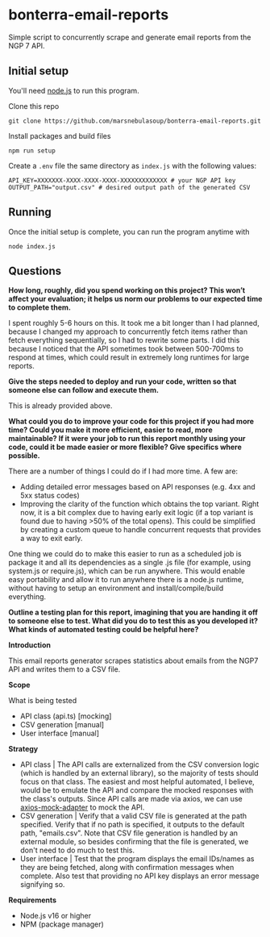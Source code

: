 # bonterra-email-reports

Simple script to concurrently scrape and generate email reports from the NGP 7 API.

## Initial setup
You'll need [node.js](https://nodejs.org) to run this program.

Clone this repo
```
git clone https://github.com/marsnebulasoup/bonterra-email-reports.git
```

Install packages and build files
```
npm run setup
```

Create a `.env` file the same directory as `index.js` with the following values:
```
API_KEY=XXXXXXX-XXXX-XXXX-XXXX-XXXXXXXXXXXXX # your NGP API key
OUTPUT_PATH="output.csv" # desired output path of the generated CSV
```

## Running
Once the initial setup is complete, you can run the program anytime with
```
node index.js
```

## Questions
**How long, roughly, did you spend working on this project? This won’t affect your evaluation; it helps us norm our problems to our expected time to complete them.**

I spent roughly 5-6 hours on this. It took me a bit longer than I had planned, because I changed my approach to concurrently fetch items rather than fetch everything sequentially, so I had to rewrite some parts. I did this because I noticed that the API sometimes took between 500-700ms to respond at times, which could result in extremely long runtimes for large reports.

**Give the steps needed to deploy and run your code, written so that someone else can follow and execute them.**

This is already provided above.

**What could you do to improve your code for this project if you had more time? Could you make it more efficient, easier to read, more maintainable? If it were your job to run this report monthly using your code, could it be made easier or more flexible? Give specifics where possible.**

There are a number of things I could do if I had more time. A few are:
  - Adding detailed error messages based on API responses (e.g. 4xx and 5xx status codes)
  - Improving the clarity of the function which obtains the top variant. Right now, it is a bit complex due to having early exit logic (if a top variant is found due to having >50% of the total opens). This could be simplified by creating a custom queue to handle concurrent requests that provides a way to exit early.

One thing we could do to make this easier to run as a scheduled job is package it and all its dependencies as a single .js file (for example, using system.js or require.js), which can be run anywhere. This would enable easy portability and allow it to run anywhere there is a node.js runtime, without having to setup an environment and install/compile/build everything.

**Outline a testing plan for this report, imagining that you are handing it off to someone else to test. What did you do to test this as you developed it? What kinds of automated testing could be helpful here?**



**Introduction**

This email reports generator scrapes statistics about emails from the NGP7 API and writes them to a CSV file.

**Scope**

What is being tested
  - API class (api.ts) [mocking]
  - CSV generation [manual]
  - User interface [manual]

**Strategy**
  - API class | The API calls are externalized from the CSV conversion logic (which is handled by an external library), so the majority of tests should focus on that class. The easiest and most helpful automated, I believe, would be to emulate the API and compare the mocked responses with the class's outputs. Since API calls are made via axios, we can use [axios-mock-adapter](https://www.npmjs.com/package/axios-mock-adapter) to mock the API.
  - CSV generation | Verify that a valid CSV file is generated at the path specified. Verify that if no path is specified, it outputs to the default path, "emails.csv". Note that CSV file generation is handled by an external module, so besides confirming that the file is generated, we don't need to do much to test this.
  - User interface | Test that the program displays the email IDs/names as they are being fetched, along with confirmation messages when complete. Also test that providing no API key displays an error message signifying so.

**Requirements**
  - Node.js v16 or higher
  - NPM (package manager)